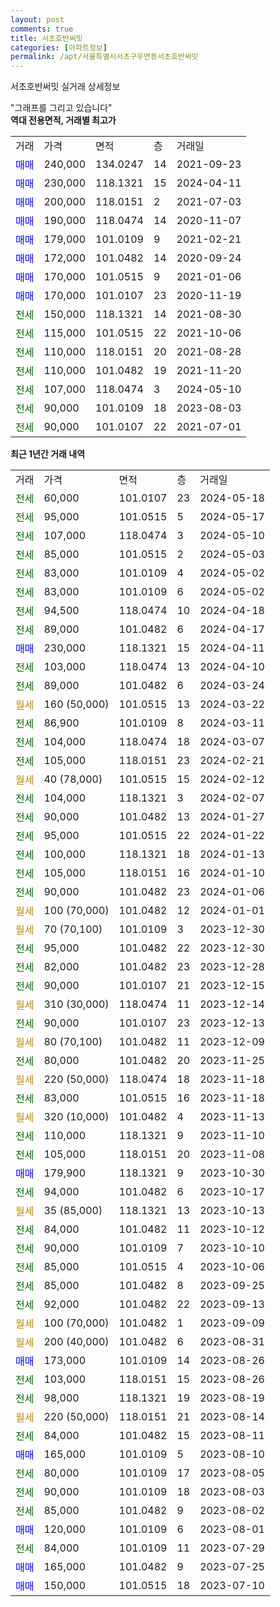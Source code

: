 ```yaml
---
layout: post
comments: true
title: 서초호반써밋
categories: [아파트정보]
permalink: /apt/서울특별시서초구우면동서초호반써밋
---
```


서초호반써밋 실거래 상세정보

<script type="text/javascript">
  google.charts.load('current', {'packages':['line', 'corechart']});
  google.charts.setOnLoadCallback(drawChart);

  function drawChart() {
    var data = new google.visualization.DataTable();
    data.addColumn('date', '거래일');
    data.addColumn('number', "매매");
    data.addColumn('number', "전세");
    data.addColumn('number', "전매");

    data.addRows([[new Date(Date.parse("2024-05-18")), null, 60000, null], [new Date(Date.parse("2024-05-17")), null, 95000, null], [new Date(Date.parse("2024-05-10")), null, 107000, null], [new Date(Date.parse("2024-05-03")), null, 85000, null], [new Date(Date.parse("2024-05-02")), null, 83000, null], [new Date(Date.parse("2024-05-02")), null, 83000, null], [new Date(Date.parse("2024-04-18")), null, 94500, null], [new Date(Date.parse("2024-04-17")), null, 89000, null], [new Date(Date.parse("2024-04-11")), 230000, null, null], [new Date(Date.parse("2024-04-10")), null, 103000, null], [new Date(Date.parse("2024-03-24")), null, 89000, null], [new Date(Date.parse("2024-03-22")), null, null, null], [new Date(Date.parse("2024-03-11")), null, 86900, null], [new Date(Date.parse("2024-03-07")), null, 104000, null], [new Date(Date.parse("2024-02-21")), null, 105000, null], [new Date(Date.parse("2024-02-12")), null, null, null], [new Date(Date.parse("2024-02-07")), null, 104000, null], [new Date(Date.parse("2024-01-27")), null, 90000, null], [new Date(Date.parse("2024-01-22")), null, 95000, null], [new Date(Date.parse("2024-01-13")), null, 100000, null], [new Date(Date.parse("2024-01-10")), null, 105000, null], [new Date(Date.parse("2024-01-06")), null, 90000, null], [new Date(Date.parse("2024-01-01")), null, null, null], [new Date(Date.parse("2023-12-30")), null, null, null], [new Date(Date.parse("2023-12-30")), null, 95000, null], [new Date(Date.parse("2023-12-28")), null, 82000, null], [new Date(Date.parse("2023-12-15")), null, 90000, null], [new Date(Date.parse("2023-12-14")), null, null, null], [new Date(Date.parse("2023-12-13")), null, 90000, null], [new Date(Date.parse("2023-12-09")), null, null, null], [new Date(Date.parse("2023-11-25")), null, 80000, null], [new Date(Date.parse("2023-11-18")), null, null, null], [new Date(Date.parse("2023-11-18")), null, 83000, null], [new Date(Date.parse("2023-11-13")), null, null, null], [new Date(Date.parse("2023-11-10")), null, 110000, null], [new Date(Date.parse("2023-11-08")), null, 105000, null], [new Date(Date.parse("2023-10-30")), 179900, null, null], [new Date(Date.parse("2023-10-17")), null, 94000, null], [new Date(Date.parse("2023-10-13")), null, null, null], [new Date(Date.parse("2023-10-12")), null, 84000, null], [new Date(Date.parse("2023-10-10")), null, 90000, null], [new Date(Date.parse("2023-10-06")), null, 85000, null], [new Date(Date.parse("2023-09-25")), null, 85000, null], [new Date(Date.parse("2023-09-13")), null, 92000, null], [new Date(Date.parse("2023-09-09")), null, null, null], [new Date(Date.parse("2023-08-31")), null, null, null], [new Date(Date.parse("2023-08-26")), 173000, null, null], [new Date(Date.parse("2023-08-26")), null, 103000, null], [new Date(Date.parse("2023-08-19")), null, 98000, null], [new Date(Date.parse("2023-08-14")), null, null, null], [new Date(Date.parse("2023-08-11")), null, 84000, null], [new Date(Date.parse("2023-08-10")), 165000, null, null], [new Date(Date.parse("2023-08-05")), null, 80000, null], [new Date(Date.parse("2023-08-03")), null, 90000, null], [new Date(Date.parse("2023-08-02")), null, 85000, null], [new Date(Date.parse("2023-08-01")), 120000, null, null], [new Date(Date.parse("2023-07-29")), null, 84000, null], [new Date(Date.parse("2023-07-25")), 165000, null, null], [new Date(Date.parse("2023-07-10")), 150000, null, null]]);

    var options = {
      hAxis: {
        format: 'yyyy/MM/dd'
      },    
      lineWidth: 0,
      pointsVisible: true,    
      title: '최근 1년간 유형별 실거래가 분포',
      legend: { position: 'bottom' }
    };

    var formatter = new google.visualization.NumberFormat({pattern:'###,###'} );
    formatter.format(data, 1);
    formatter.format(data, 2);
    
    setTimeout(function() {
        var chart = new google.visualization.LineChart(document.getElementById('columnchart_material'));
        chart.draw(data, (options));
        document.getElementById('loading').style.display = 'none';
    }, 200);
  }
</script>


<div id="loading" style="z-index:20; display: block; margin-left: 0px">"그래프를 그리고 있습니다"</div>
<div id="columnchart_material" style="width: 95%; margin-left: 0px; display: block"></div>
<!-- contents start -->
<b>역대 전용면적, 거래별 최고가</b>
<table class="sortable">
    <tr>
      <td>거래</td>
      <td>가격</td>
      <td>면적</td>
      <td>층</td>
      <td>거래일</td>
    </tr>
        <tr>
          <td><a style="color: blue">매매</a></td>
          <td>240,000</td>
          <td>134.0247</td>
          <td>14</td>
          <td>2021-09-23</td>
        </tr>            <tr>
          <td><a style="color: blue">매매</a></td>
          <td>230,000</td>
          <td>118.1321</td>
          <td>15</td>
          <td>2024-04-11</td>
        </tr>            <tr>
          <td><a style="color: blue">매매</a></td>
          <td>200,000</td>
          <td>118.0151</td>
          <td>2</td>
          <td>2021-07-03</td>
        </tr>            <tr>
          <td><a style="color: blue">매매</a></td>
          <td>190,000</td>
          <td>118.0474</td>
          <td>14</td>
          <td>2020-11-07</td>
        </tr>            <tr>
          <td><a style="color: blue">매매</a></td>
          <td>179,000</td>
          <td>101.0109</td>
          <td>9</td>
          <td>2021-02-21</td>
        </tr>            <tr>
          <td><a style="color: blue">매매</a></td>
          <td>172,000</td>
          <td>101.0482</td>
          <td>14</td>
          <td>2020-09-24</td>
        </tr>            <tr>
          <td><a style="color: blue">매매</a></td>
          <td>170,000</td>
          <td>101.0515</td>
          <td>9</td>
          <td>2021-01-06</td>
        </tr>            <tr>
          <td><a style="color: blue">매매</a></td>
          <td>170,000</td>
          <td>101.0107</td>
          <td>23</td>
          <td>2020-11-19</td>
        </tr>        
        <tr>
              <td><a style="color: darkgreen">전세</a></td>
              <td>150,000</td>
              <td>118.1321</td>
              <td>14</td>
              <td>2021-08-30</td>
            </tr>            <tr>
              <td><a style="color: darkgreen">전세</a></td>
              <td>115,000</td>
              <td>101.0515</td>
              <td>22</td>
              <td>2021-10-06</td>
            </tr>            <tr>
              <td><a style="color: darkgreen">전세</a></td>
              <td>110,000</td>
              <td>118.0151</td>
              <td>20</td>
              <td>2021-08-28</td>
            </tr>            <tr>
              <td><a style="color: darkgreen">전세</a></td>
              <td>110,000</td>
              <td>101.0482</td>
              <td>19</td>
              <td>2021-11-20</td>
            </tr>            <tr>
              <td><a style="color: darkgreen">전세</a></td>
              <td>107,000</td>
              <td>118.0474</td>
              <td>3</td>
              <td>2024-05-10</td>
            </tr>            <tr>
              <td><a style="color: darkgreen">전세</a></td>
              <td>90,000</td>
              <td>101.0109</td>
              <td>18</td>
              <td>2023-08-03</td>
            </tr>            <tr>
              <td><a style="color: darkgreen">전세</a></td>
              <td>90,000</td>
              <td>101.0107</td>
              <td>22</td>
              <td>2021-07-01</td>
            </tr>        
    
</table>

<b>최근 1년간 거래 내역</b>

<table class="sortable">
    <tr>
      <td>거래</td>
      <td>가격</td>
      <td>면적</td>
      <td>층</td>
      <td>거래일</td>
    </tr>
    <tr>
      <td><a style="color: darkgreen">전세</a></td>
      <td>60,000</td>
      <td>101.0107</td>
      <td>23</td>
      <td>2024-05-18</td>
    </tr>          <tr>
      <td><a style="color: darkgreen">전세</a></td>
      <td>95,000</td>
      <td>101.0515</td>
      <td>5</td>
      <td>2024-05-17</td>
    </tr>          <tr>
      <td><a style="color: darkgreen">전세</a></td>
      <td>107,000</td>
      <td>118.0474</td>
      <td>3</td>
      <td>2024-05-10</td>
    </tr>          <tr>
      <td><a style="color: darkgreen">전세</a></td>
      <td>85,000</td>
      <td>101.0515</td>
      <td>2</td>
      <td>2024-05-03</td>
    </tr>          <tr>
      <td><a style="color: darkgreen">전세</a></td>
      <td>83,000</td>
      <td>101.0109</td>
      <td>4</td>
      <td>2024-05-02</td>
    </tr>          <tr>
      <td><a style="color: darkgreen">전세</a></td>
      <td>83,000</td>
      <td>101.0109</td>
      <td>6</td>
      <td>2024-05-02</td>
    </tr>          <tr>
      <td><a style="color: darkgreen">전세</a></td>
      <td>94,500</td>
      <td>118.0474</td>
      <td>10</td>
      <td>2024-04-18</td>
    </tr>          <tr>
      <td><a style="color: darkgreen">전세</a></td>
      <td>89,000</td>
      <td>101.0482</td>
      <td>6</td>
      <td>2024-04-17</td>
    </tr>          <tr>
      <td><a style="color: blue">매매</a></td>
      <td>230,000</td>
      <td>118.1321</td>
      <td>15</td>
      <td>2024-04-11</td>
    </tr>          <tr>
      <td><a style="color: darkgreen">전세</a></td>
      <td>103,000</td>
      <td>118.0474</td>
      <td>13</td>
      <td>2024-04-10</td>
    </tr>          <tr>
      <td><a style="color: darkgreen">전세</a></td>
      <td>89,000</td>
      <td>101.0482</td>
      <td>6</td>
      <td>2024-03-24</td>
    </tr>          <tr>
      <td><a style="color: darkgoldenrod">월세</a></td>
      <td>160 (50,000)</td>
      <td>101.0515</td>
      <td>13</td>
      <td>2024-03-22</td>
    </tr>          <tr>
      <td><a style="color: darkgreen">전세</a></td>
      <td>86,900</td>
      <td>101.0109</td>
      <td>8</td>
      <td>2024-03-11</td>
    </tr>          <tr>
      <td><a style="color: darkgreen">전세</a></td>
      <td>104,000</td>
      <td>118.0474</td>
      <td>18</td>
      <td>2024-03-07</td>
    </tr>          <tr>
      <td><a style="color: darkgreen">전세</a></td>
      <td>105,000</td>
      <td>118.0151</td>
      <td>23</td>
      <td>2024-02-21</td>
    </tr>          <tr>
      <td><a style="color: darkgoldenrod">월세</a></td>
      <td>40 (78,000)</td>
      <td>101.0515</td>
      <td>15</td>
      <td>2024-02-12</td>
    </tr>          <tr>
      <td><a style="color: darkgreen">전세</a></td>
      <td>104,000</td>
      <td>118.1321</td>
      <td>3</td>
      <td>2024-02-07</td>
    </tr>          <tr>
      <td><a style="color: darkgreen">전세</a></td>
      <td>90,000</td>
      <td>101.0482</td>
      <td>13</td>
      <td>2024-01-27</td>
    </tr>          <tr>
      <td><a style="color: darkgreen">전세</a></td>
      <td>95,000</td>
      <td>101.0515</td>
      <td>22</td>
      <td>2024-01-22</td>
    </tr>          <tr>
      <td><a style="color: darkgreen">전세</a></td>
      <td>100,000</td>
      <td>118.1321</td>
      <td>18</td>
      <td>2024-01-13</td>
    </tr>          <tr>
      <td><a style="color: darkgreen">전세</a></td>
      <td>105,000</td>
      <td>118.0151</td>
      <td>16</td>
      <td>2024-01-10</td>
    </tr>          <tr>
      <td><a style="color: darkgreen">전세</a></td>
      <td>90,000</td>
      <td>101.0482</td>
      <td>23</td>
      <td>2024-01-06</td>
    </tr>          <tr>
      <td><a style="color: darkgoldenrod">월세</a></td>
      <td>100 (70,000)</td>
      <td>101.0482</td>
      <td>12</td>
      <td>2024-01-01</td>
    </tr>          <tr>
      <td><a style="color: darkgoldenrod">월세</a></td>
      <td>70 (70,100)</td>
      <td>101.0109</td>
      <td>3</td>
      <td>2023-12-30</td>
    </tr>          <tr>
      <td><a style="color: darkgreen">전세</a></td>
      <td>95,000</td>
      <td>101.0482</td>
      <td>22</td>
      <td>2023-12-30</td>
    </tr>          <tr>
      <td><a style="color: darkgreen">전세</a></td>
      <td>82,000</td>
      <td>101.0482</td>
      <td>23</td>
      <td>2023-12-28</td>
    </tr>          <tr>
      <td><a style="color: darkgreen">전세</a></td>
      <td>90,000</td>
      <td>101.0107</td>
      <td>21</td>
      <td>2023-12-15</td>
    </tr>          <tr>
      <td><a style="color: darkgoldenrod">월세</a></td>
      <td>310 (30,000)</td>
      <td>118.0474</td>
      <td>11</td>
      <td>2023-12-14</td>
    </tr>          <tr>
      <td><a style="color: darkgreen">전세</a></td>
      <td>90,000</td>
      <td>101.0107</td>
      <td>23</td>
      <td>2023-12-13</td>
    </tr>          <tr>
      <td><a style="color: darkgoldenrod">월세</a></td>
      <td>80 (70,100)</td>
      <td>101.0482</td>
      <td>11</td>
      <td>2023-12-09</td>
    </tr>          <tr>
      <td><a style="color: darkgreen">전세</a></td>
      <td>80,000</td>
      <td>101.0482</td>
      <td>20</td>
      <td>2023-11-25</td>
    </tr>          <tr>
      <td><a style="color: darkgoldenrod">월세</a></td>
      <td>220 (50,000)</td>
      <td>118.0474</td>
      <td>18</td>
      <td>2023-11-18</td>
    </tr>          <tr>
      <td><a style="color: darkgreen">전세</a></td>
      <td>83,000</td>
      <td>101.0515</td>
      <td>16</td>
      <td>2023-11-18</td>
    </tr>          <tr>
      <td><a style="color: darkgoldenrod">월세</a></td>
      <td>320 (10,000)</td>
      <td>101.0482</td>
      <td>4</td>
      <td>2023-11-13</td>
    </tr>          <tr>
      <td><a style="color: darkgreen">전세</a></td>
      <td>110,000</td>
      <td>118.1321</td>
      <td>9</td>
      <td>2023-11-10</td>
    </tr>          <tr>
      <td><a style="color: darkgreen">전세</a></td>
      <td>105,000</td>
      <td>118.0151</td>
      <td>20</td>
      <td>2023-11-08</td>
    </tr>          <tr>
      <td><a style="color: blue">매매</a></td>
      <td>179,900</td>
      <td>118.1321</td>
      <td>9</td>
      <td>2023-10-30</td>
    </tr>          <tr>
      <td><a style="color: darkgreen">전세</a></td>
      <td>94,000</td>
      <td>101.0482</td>
      <td>6</td>
      <td>2023-10-17</td>
    </tr>          <tr>
      <td><a style="color: darkgoldenrod">월세</a></td>
      <td>35 (85,000)</td>
      <td>118.1321</td>
      <td>13</td>
      <td>2023-10-13</td>
    </tr>          <tr>
      <td><a style="color: darkgreen">전세</a></td>
      <td>84,000</td>
      <td>101.0482</td>
      <td>11</td>
      <td>2023-10-12</td>
    </tr>          <tr>
      <td><a style="color: darkgreen">전세</a></td>
      <td>90,000</td>
      <td>101.0109</td>
      <td>7</td>
      <td>2023-10-10</td>
    </tr>          <tr>
      <td><a style="color: darkgreen">전세</a></td>
      <td>85,000</td>
      <td>101.0515</td>
      <td>4</td>
      <td>2023-10-06</td>
    </tr>          <tr>
      <td><a style="color: darkgreen">전세</a></td>
      <td>85,000</td>
      <td>101.0482</td>
      <td>8</td>
      <td>2023-09-25</td>
    </tr>          <tr>
      <td><a style="color: darkgreen">전세</a></td>
      <td>92,000</td>
      <td>101.0482</td>
      <td>22</td>
      <td>2023-09-13</td>
    </tr>          <tr>
      <td><a style="color: darkgoldenrod">월세</a></td>
      <td>100 (70,000)</td>
      <td>101.0482</td>
      <td>1</td>
      <td>2023-09-09</td>
    </tr>          <tr>
      <td><a style="color: darkgoldenrod">월세</a></td>
      <td>200 (40,000)</td>
      <td>101.0482</td>
      <td>6</td>
      <td>2023-08-31</td>
    </tr>          <tr>
      <td><a style="color: blue">매매</a></td>
      <td>173,000</td>
      <td>101.0109</td>
      <td>14</td>
      <td>2023-08-26</td>
    </tr>          <tr>
      <td><a style="color: darkgreen">전세</a></td>
      <td>103,000</td>
      <td>118.0151</td>
      <td>15</td>
      <td>2023-08-26</td>
    </tr>          <tr>
      <td><a style="color: darkgreen">전세</a></td>
      <td>98,000</td>
      <td>118.1321</td>
      <td>19</td>
      <td>2023-08-19</td>
    </tr>          <tr>
      <td><a style="color: darkgoldenrod">월세</a></td>
      <td>220 (50,000)</td>
      <td>118.0151</td>
      <td>21</td>
      <td>2023-08-14</td>
    </tr>          <tr>
      <td><a style="color: darkgreen">전세</a></td>
      <td>84,000</td>
      <td>101.0482</td>
      <td>15</td>
      <td>2023-08-11</td>
    </tr>          <tr>
      <td><a style="color: blue">매매</a></td>
      <td>165,000</td>
      <td>101.0109</td>
      <td>5</td>
      <td>2023-08-10</td>
    </tr>          <tr>
      <td><a style="color: darkgreen">전세</a></td>
      <td>80,000</td>
      <td>101.0109</td>
      <td>17</td>
      <td>2023-08-05</td>
    </tr>          <tr>
      <td><a style="color: darkgreen">전세</a></td>
      <td>90,000</td>
      <td>101.0109</td>
      <td>18</td>
      <td>2023-08-03</td>
    </tr>          <tr>
      <td><a style="color: darkgreen">전세</a></td>
      <td>85,000</td>
      <td>101.0482</td>
      <td>9</td>
      <td>2023-08-02</td>
    </tr>          <tr>
      <td><a style="color: blue">매매</a></td>
      <td>120,000</td>
      <td>101.0109</td>
      <td>6</td>
      <td>2023-08-01</td>
    </tr>          <tr>
      <td><a style="color: darkgreen">전세</a></td>
      <td>84,000</td>
      <td>101.0109</td>
      <td>11</td>
      <td>2023-07-29</td>
    </tr>          <tr>
      <td><a style="color: blue">매매</a></td>
      <td>165,000</td>
      <td>101.0482</td>
      <td>9</td>
      <td>2023-07-25</td>
    </tr>          <tr>
      <td><a style="color: blue">매매</a></td>
      <td>150,000</td>
      <td>101.0515</td>
      <td>18</td>
      <td>2023-07-10</td>
    </tr>      </table>
<!-- contents end -->    

